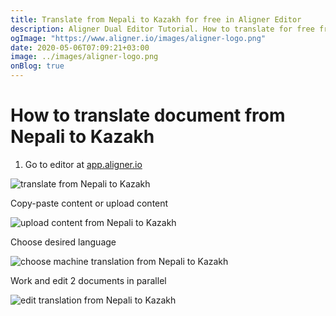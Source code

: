 ```yaml
---
title: Translate from Nepali to Kazakh for free in Aligner Editor
description: Aligner Dual Editor Tutorial. How to translate for free from Nepali to Kazakh. Aligner is multilingual document management platform. 
ogImage: "https://www.aligner.io/images/aligner-logo.png"
date: 2020-05-06T07:09:21+03:00
image: ../images/aligner-logo.png
onBlog: true
---
```


# How to translate document from Nepali to Kazakh

1. Go to editor at [app.aligner.io](https://app.aligner.io "Aligner App web page")

![translate from Nepali to Kazakh](../aligner-blank-editor.png "translate from Nepali to Kazakh")

Copy-paste content or upload content

![upload content from Nepali to Kazakh](../aligner-uploaded-document.png "upload content from Nepali to Kazakh")

Choose desired language

![choose machine translation from Nepali to Kazakh](../aligner-language-dropdown.png "choose machine translation from Nepali to Kazakh")

Work and edit 2 documents in parallel

![edit translation from Nepali to Kazakh](../aligner-double-sitded-editor.png "edit translation from Nepali to Kazakh")

